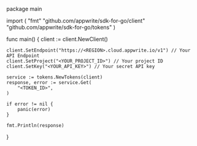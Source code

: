 package main

import (
    "fmt"
    "github.com/appwrite/sdk-for-go/client"
    "github.com/appwrite/sdk-for-go/tokens"
)

func main() {
    client := client.NewClient()

    client.SetEndpoint("https://<REGION>.cloud.appwrite.io/v1") // Your API Endpoint
    client.SetProject("<YOUR_PROJECT_ID>") // Your project ID
    client.SetKey("<YOUR_API_KEY>") // Your secret API key

    service := tokens.NewTokens(client)
    response, error := service.Get(
        "<TOKEN_ID>",
    )

    if error != nil {
        panic(error)
    }

    fmt.Println(response)
}
